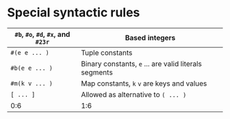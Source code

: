 # Special syntactic rules
| ``#b``, ``#o``, ``#d``, ``#x``, and  ``#23r`` | Based integers |
| -- | -- |
| ``#(e e ... )`` | Tuple constants |
| ``#b(e e ... )`` | Binary constants, ``e`` ... are valid literals segments |
| ``#m(k v ... )`` | Map constants, ``k`` ``v`` are keys and values |
| ``[ ... ]`` | Allowed as alternative to ``( ... )`` |
| 0:6 | 1:6 |